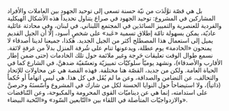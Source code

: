 بل هي قصّة توَّلَدَت من نيّة حسنة تسعى إلى توحيد الجهود بين العاملات والأفراد المشاركين في المشروع: توحيد الجهود في صراع يتناول تحديداً هذه الأشكال الهيكلية والفردية للعنصرية والتمييز السائدَين في المجتمع اللبناني. في لبنان، وفي محادثة عائلية عاديّة، يمكن بسهولة تامّة إطلاق تسمية «عَبد» على شخصٍ أسود، إلّا أن الجيل القديم يميل إلى استعمال هذا المصطلح أكثر من الجيل الجديد. هكذا، جميعنا لدينا أصدقاء لا يمنحون «الخادمة» يوم عطلة، ويدعونها تنام على شُرفة المنزل بدلاً من غرفةٍ لائقة. نسمع طوال الوقت تعليقات حَرِجة وغير ملائمة حول تلك الخادمات (حتى ضمن إطار الأقارب والأصدقاء)، ونشهد يوميّاً سلوكيّات تمييزيّة وتعسّفيّة ضدهنَّ، في الشارع كما في الحياة العامة. ولكن من جديد، القصّة هنا مختلفة. فهذه القصة هي عن محاولات للإتحاد والتحالف، عن التضامن والصداقة، وعن ما لم يُقَل في كل هذا. هي ليس اتهاماً أو حُكماً (ذاتياً)، ولا استيضاحاً حول النوايا الحسنة لكل من شارك في المشروع وأسّسنَهُ وحرصنَّ على استدامته، إنما هي عن ديناميّات القوى المحرومة والمكبوحة، وعن التّناقضات والازدواجيّات المتأصلة في اللقاء بين «التّابعين السّود» و«النّخبة البيضاء».
